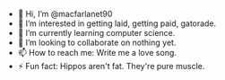 - 👋 Hi, I’m @macfarlanet90
- 👀 I’m interested in getting laid, getting paid, gatorade.
- 🌱 I’m currently learning computer science.
- 💞️ I’m looking to collaborate on nothing yet.
- 📫 How to reach me: Write me a love song.
- ⚡ Fun fact: Hippos aren't fat. They're pure muscle.

<!---
macfarlanet90/macfarlanet90 is a ✨ special ✨ repository because its `README.md` (this file) appears on your GitHub profile.
You can click the Preview link to take a look at your changes.
--->
